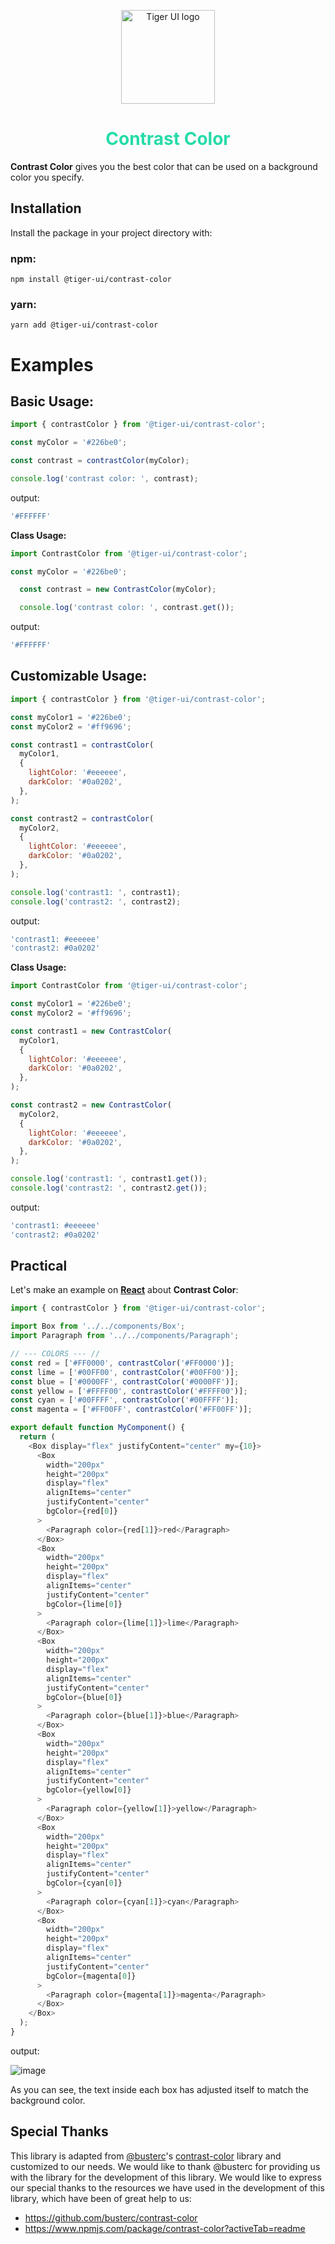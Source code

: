 <p align="center">
  <img src="https://github.com/xenobreach/tiger-ui/assets/92295550/dec971fb-64c5-4c5f-ba27-b940556b65fb" alt="Tiger UI logo" height="150" width="150">
  <h1 align="center" style="color: #26dba9">Contrast Color</h1>
</p>

**Contrast Color** gives you the best color that can be used on a background color you specify. 

## Installation
Install the package in your project directory with:
### npm:
```
npm install @tiger-ui/contrast-color
```
### yarn:
```
yarn add @tiger-ui/contrast-color
```

# Examples
## Basic Usage:
```js
import { contrastColor } from '@tiger-ui/contrast-color';

const myColor = '#226be0';

const contrast = contrastColor(myColor);

console.log('contrast color: ', contrast);
```
output:
```js
'#FFFFFF'
```

**Class Usage:**
```js
import ContrastColor from '@tiger-ui/contrast-color';

const myColor = '#226be0';

  const contrast = new ContrastColor(myColor);

  console.log('contrast color: ', contrast.get());
```
output:
```js
'#FFFFFF'
```

## Customizable Usage:
```js
import { contrastColor } from '@tiger-ui/contrast-color';

const myColor1 = '#226be0';
const myColor2 = '#ff9696';

const contrast1 = contrastColor(
  myColor1,
  {
    lightColor: '#eeeeee',
    darkColor: '#0a0202',
  },
);

const contrast2 = contrastColor(
  myColor2,
  {
    lightColor: '#eeeeee',
    darkColor: '#0a0202',
  },
);

console.log('contrast1: ', contrast1);
console.log('contrast2: ', contrast2);
```
output:
```js
'contrast1: #eeeeee'
'contrast2: #0a0202'
```

**Class Usage:**
```js
import ContrastColor from '@tiger-ui/contrast-color';

const myColor1 = '#226be0';
const myColor2 = '#ff9696';

const contrast1 = new ContrastColor(
  myColor1,
  {
    lightColor: '#eeeeee',
    darkColor: '#0a0202',
  },
);

const contrast2 = new ContrastColor(
  myColor2,
  {
    lightColor: '#eeeeee',
    darkColor: '#0a0202',
  },
);

console.log('contrast1: ', contrast1.get());
console.log('contrast2: ', contrast2.get());
```
output:
```js
'contrast1: #eeeeee'
'contrast2: #0a0202'
```

## Practical
Let's make an example on **[React](https://react.dev/)** about **Contrast Color**:
```js
import { contrastColor } from '@tiger-ui/contrast-color';

import Box from '../../components/Box';
import Paragraph from '../../components/Paragraph';

// --- COLORS --- //
const red = ['#FF0000', contrastColor('#FF0000')];
const lime = ['#00FF00', contrastColor('#00FF00')];
const blue = ['#0000FF', contrastColor('#0000FF')];
const yellow = ['#FFFF00', contrastColor('#FFFF00')];
const cyan = ['#00FFFF', contrastColor('#00FFFF')];
const magenta = ['#FF00FF', contrastColor('#FF00FF')];

export default function MyComponent() {
  return (
    <Box display="flex" justifyContent="center" my={10}>
      <Box
        width="200px"
        height="200px"
        display="flex"
        alignItems="center"
        justifyContent="center"
        bgColor={red[0]}
      >
        <Paragraph color={red[1]}>red</Paragraph>
      </Box>
      <Box
        width="200px"
        height="200px"
        display="flex"
        alignItems="center"
        justifyContent="center"
        bgColor={lime[0]}
      >
        <Paragraph color={lime[1]}>lime</Paragraph>
      </Box>
      <Box
        width="200px"
        height="200px"
        display="flex"
        alignItems="center"
        justifyContent="center"
        bgColor={blue[0]}
      >
        <Paragraph color={blue[1]}>blue</Paragraph>
      </Box>
      <Box
        width="200px"
        height="200px"
        display="flex"
        alignItems="center"
        justifyContent="center"
        bgColor={yellow[0]}
      >
        <Paragraph color={yellow[1]}>yellow</Paragraph>
      </Box>
      <Box
        width="200px"
        height="200px"
        display="flex"
        alignItems="center"
        justifyContent="center"
        bgColor={cyan[0]}
      >
        <Paragraph color={cyan[1]}>cyan</Paragraph>
      </Box>
      <Box
        width="200px"
        height="200px"
        display="flex"
        alignItems="center"
        justifyContent="center"
        bgColor={magenta[0]}
      >
        <Paragraph color={magenta[1]}>magenta</Paragraph>
      </Box>
    </Box>
  );
}
```

output:

![image](https://github.com/xenobreach/tiger-ui/assets/92295550/e9ce89ae-4b19-408c-8d1a-672f3548abcd)


As you can see, the text inside each box has adjusted itself to match the background color.


## Special Thanks
This library is adapted from [@busterc](https://github.com/busterc)'s [contrast-color](https://github.com/busterc/contrast-color) library and customized to our needs. We would like to thank @busterc for providing us with the library for the development of this library.
We would like to express our special thanks to the resources we have used in the development of this library, which have been of great help to us:
- https://github.com/busterc/contrast-color
- https://www.npmjs.com/package/contrast-color?activeTab=readme
